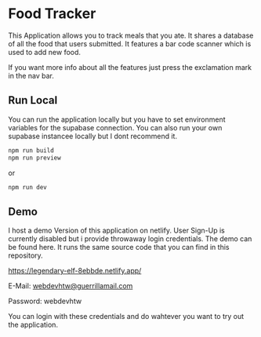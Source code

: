 # Food Tracker

This Application allows you to track meals that you ate. It shares a database of all the food that users submitted.
It features a bar code scanner which is used to add new food.

If you want more info about all the features just press the exclamation mark in the nav bar.

## Run Local

You can run the application locally but you have to set environment variables for the supabase connection.
You can also run your own supabase instancee locally but I dont recommend it.

```bash
npm run build
npm run preview
```

or

```bash
npm run dev
```

## Demo

I host a demo Version of this application on netlify. User Sign-Up is currently disabled but i provide throwaway login credentials.
The demo can be found here. It runs the same source code that you can find in this repository.

https://legendary-elf-8ebbde.netlify.app/

E-Mail: webdevhtw@guerrillamail.com

Password: webdevhtw

You can login with these credentials and do wahtever you want to try out the application.
